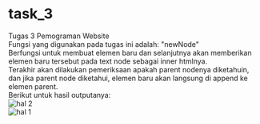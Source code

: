 # task_3
Tugas 3 Pemograman Website<br/>
Fungsi yang digunakan pada tugas ini adalah: "newNode" <br/>
Berfungsi untuk membuat elemen baru dan selanjutnya akan  memberikan elemen baru tersebut pada text node sebagai inner htmlnya.<br/>
Terakhir akan dilakukan pemeriksaan apakah parent nodenya diketahuin, dan  jika parent node diketahui, elemen baru akan langsung di append ke elemen parent.<br/>
Berikut untuk hasil outputanya:<br/>
![hal 2](https://user-images.githubusercontent.com/97590486/199681412-6755032b-e5e4-4bef-b666-df02a312346d.png) 
<br/>
![hal 1](https://user-images.githubusercontent.com/97590486/199681423-afb7e61d-1d02-47bd-877e-a6e2219ca065.png)



